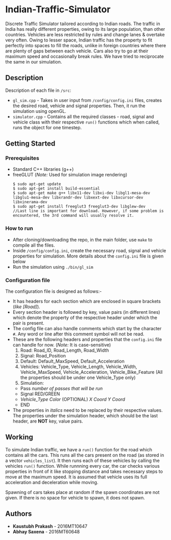 # Indian-Traffic-Simulator
Discrete Traffic Simulator tailored according to Indian roads. The traffic in India has really different properties, owing to its large population, than other countries. Vehicles are less restricted by rules and change lanes & overtake very often. Owing to lesser space, Indian traffic has the property  to fit perfectly into spaces to fill the roads, unlike in foreign countries where there are plenty of gaps between each vehicle. Cars also try to go at their maximum speed and occasionally break rules. We have tried to reciprocate the same in our simulation. 

## Description

Description of each file in `/src`:
- `gl_sim.cpp` - Takes in user input from `/config/config.ini` files, creates the desired road, vehicle and signal properties. Then, it run the simulation using openGL. 
- `simulator.cpp` - Contains all the required classes - road, signal and vehicle class with their respective `run()` functions which when called, runs the object for one timestep.

## Getting Started

### Prerequisites

- Standard C++ libraries (g++)
- freeGLUT (*Note:* Used for simulation image rendering)
  ```
  $ sudo apt-get update
  $ sudo apt-get install build-essential
  $ sudo apt-get make g++ libx11-dev libxi-dev libgl1-mesa-dev libglu1-mesa-dev libxrandr-dev libxext-dev libxcursor-dev libxinerama-dev
  $ sudo apt-get install freeglut3 freeglut3-dev libglew-dev
  //Last line is important for download. However, if some problem is encountered, the 3rd command will usually resolve it.
  ```
  
### How to run

- After cloning/downloading the repo, in the main folder, use `make` to compile all the files.
- Inside `/config/config.ini`, create the necessary road, signal and vehicle properties for simulation. More details about the `config.ini` file is given below
- Run the simulation using `./bin/gl_sim`

### Configuration file

The configuration file is designed as follows:-
- It has headers for each section which are enclosed in square brackets (*like [Road]*).
- Every section header is followed by key, value pairs (in different lines) which denote the property of the respective header under which the pair is present.
- The config file can also handle comments which start by the character `#`. Any word or line after this comment symbol will not be read.
- These are the following headers and properties that the `config.ini` file can handle for now. (*Note:* It is case-sensitive)
  1) Road: Road_ID, Road_Length, Road_Width
  2) Signal: Road_Position
  3) Default: Default_MaxSpeed, Default_Acceleration
  4) Vehicles: Vehicle_Type, Vehicle_Length, Vehicle_Width, Vehicle_MaxSpeed, Vehicle_Acceleration, Vehicle_Bike_Feature (All the properties should be under one Vehicle_Type only)
  5) Simulation: 
    - Pass *number of passes that will be run*
    - Signal RED/GREEN
    - *Vehicle_Type* *Color* (OPTIONAL) *X Coord Y Coord* 
    - END
- The properties in *italics* need to be replaced by their respective values. The properties under the simulation header, which should be the last header, are **NOT** key, value pairs.

## Working

To simulate Indian traffic, we have a `run()` function for the road which contains all the cars. This runs all the cars present on the road (as stored in a vector `vehicles_list`). It then runs each of these vehicles by calling the vehicles `run()` function. While runnning every car, the car checks various properties in front of it like stopping distance and takes necessary steps to move at the maximum speed. It is assumed that vehicle uses its full acceleration and deceleration while moving.

Spawning of cars takes place at random if the spawn coordinates are not given. If there is no space for vehicle to spawn, it does not spawn.

## Authors

* **Kaustubh Prakash** - 2016MT10647
* **Abhay Saxena** - 2016MT60648


